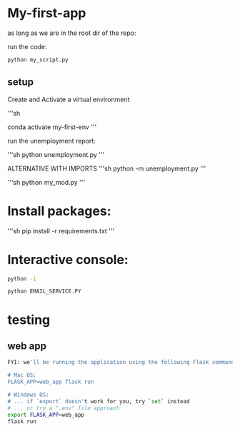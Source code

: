 # My-first-app

as long as we are in the root dir of the repo:

run the code:
```sh 
python my_script.py
```


## setup

Create and Activate a virtual environment 

'''sh 


conda activate my-first-env
'''

run the unemployment report:

'''sh
python unemployment.py 
'''

ALTERNATIVE WITH IMPORTS
'''sh
python -m unemployment.py 
'''

'''sh
python my_mod.py
'''


# Install packages:
'''sh 
pip install -r requirements.txt
'''

# Interactive console:
```sh
python -i
```

```SH
python EMAIL_SERVICE.PY
```


# testing

## web app 
```sh
FYI: we'll be running the application using the following Flask command (not a Python command):

# Mac OS:
FLASK_APP=web_app flask run

# Windows OS:
# ... if `export` doesn't work for you, try `set` instead
# ... or try a ".env" file approach
export FLASK_APP=web_app
flask run
```

